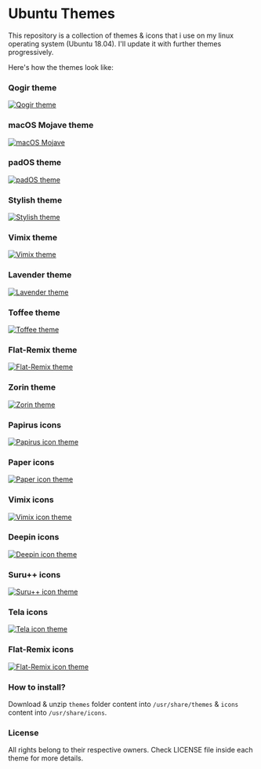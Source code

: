Ubuntu Themes
=============

This repository is a collection of themes & icons that i use on my linux operating system (Ubuntu 18.04). I'll update it with further themes progressively.

Here's how the themes look like:

### Qogir theme

[![Qogir theme](https://cn.opendesktop.org/img/2/a/e/a/83bf56f927c7e7fa33e0995fd91e72ffeced.png)](https://www.gnome-look.org/p/1230631/)

### macOS Mojave theme

[![macOS Mojave](https://cn.opendesktop.org/img/9/e/5/1/8209269906aca59ea0abe3dc10774f61991e.jpg)](https://www.gnome-look.org/p/1275087/)

### padOS theme

[![padOS theme](https://cdn.pling.com/img/2/8/b/4/1f1bc3e7a4e0995f62dee206f424763c93ff.png)](https://www.mate-look.org/p/1314289/)

### Stylish theme

[![Stylish theme](https://cn.opendesktop.org/img/4/f/d/4/538deb2e33cad0d8604eaba1ee78b9bdab0a.jpg)](https://www.gnome-look.org/p/1013743/)

### Vimix theme

[![Vimix theme](https://cn.opendesktop.org/img/a/7/5/f/9ca2f4d4175a7e98b1a7a512274c417e01a1.jpg)](https://www.gnome-look.org/p/1013698/)

### Lavender theme

[![Lavender theme](https://cn.opendesktop.org/img/8/6/3/c/4b43b9d2bf8ff4ef46084d6740c01fd6bcac.png)](https://www.gnome-look.org/p/1222336/)

### Toffee theme

[![Toffee theme](https://cn.opendesktop.org/img/4/3/a/1/8c0191da6e9b9029d802ee375de272cfba9f.jpg)](https://www.gnome-look.org/p/1272472/)

### Flat-Remix theme

[![Flat-Remix theme](https://cn.opendesktop.org/img/3/8/1/8/478d4eb11f9d53f6074cfda8fc919de3b181.png)](https://www.gnome-look.org/p/1214931/)

### Zorin theme

[![Zorin theme](http://zorinos.com/releases/15/images/FileBrowser.png)](https://github.com/ZorinOS/zorin-desktop-themes)

### Papirus icons

[![Papirus icon theme](https://cn.opendesktop.org/img/a/8/4/b/56595a54f9c931a8cac235caf97bccef5ab4.png)](https://www.gnome-look.org/p/1166289/)

### Paper icons

[![Paper icon theme](https://cn.opendesktop.org/img//hive/content-pre1/175923-1.png)](https://www.gnome-look.org/p/1099618/)

### Vimix icons

[![Vimix icon theme](https://cn.opendesktop.org/img/7/0/7/5/7df21f339d6602884cb3efbccc7b9d0a3662.png)](https://www.gnome-look.org/p/1273372/)

### Deepin icons

[![Deepin icon theme](https://cn.opendesktop.org/img/3/3/7/3/d8211247acce770e5575fa8566b8ad72ad51.jpg)](https://www.gnome-look.org/p/1191167/)

### Suru++ icons

[![Suru++ icon theme](https://cn.opendesktop.org/img/e/f/5/7/fed59e93ae806a6b41e708705973093e8f97.png)](https://www.gnome-look.org/p/1210408/)

### Tela icons

[![Tela icon theme](https://cn.opendesktop.org/img/9/8/d/7/ce5a7c3356801ef0de4675298a297fb8ee10.jpg)](https://www.gnome-look.org/p/1279924/)

### Flat-Remix icons

[![Flat-Remix icon theme](https://cn.opendesktop.org/img/d/3/7/6/3036e892fbafb9fb2e6ad5e03e27517fcc05.png)](https://www.gnome-look.org/p/1012430/)

### How to install?

Download & unzip `themes` folder content into `/usr/share/themes` & `icons` content into `/usr/share/icons`.

### License

All rights belong to their respective owners. Check LICENSE file inside each theme for more details.

